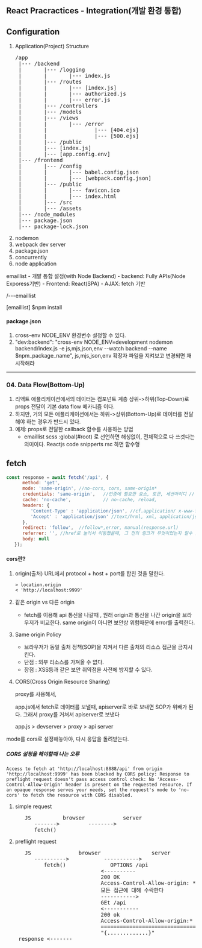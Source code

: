 
## React Pracractices - Integration(개발 환경 통합)

## Configuration
1. Application(Project) Structure
   <pre>
   /app
    |--- /backend
    |       |--- /logging
    |       |       |--- index.js
    |       |--- /routes
    |       |       |--- [index.js]
    |       |       |--- authorized.js
    |       |       |--- error.js
    |       |--- /controllers
    |       |--- /models
    |       |--- /views
    |       |       |--- /error
    |       |               |--- [404.ejs]
    |       |               |--- [500.ejs]
    |       |--- /public
    |       |--- [index.js]
    |       |--- [app.config.env]    
    |--- /frontend
    |       |--- /config
    |       |       |--- babel.config.json
    |       |       |--- [webpack.config.json]
    |       |--- /public
    |       |       |--- favicon.ico
    |       |       |--- index.html
    |       |--- /src
    |       |--- /assets
    |--- /node_modules
    |--- package.json
    |--- package-lock.json
   </pre>
2. nodemon
3. webpack dev server
4. package.json
5. concurrently
6. node application

emaillist
    - 개발 통합 설정(with Node Backend)
    - backend: Fully APIs(Node Exporess기반)
    - Frontend: React(SPA)
    - AJAX: fetch 기반
    


/---emaillist

[emaillist] $npm install


#### package.json

1. cross-env NODE_ENV 환경변수 설정할 수 있다. 
2. "dev:backend": "cross-env NODE_ENV=development nodemon backend/index.js -e js,mjs,json,env --watch backend --name $npm_package_name",
js,mjs,json,env 확장자 파일을 지켜보고 변경되면 재시작해라


-----------------------------------------

### 04. Data Flow(Bottom-Up)
1. 리액트 애플리케이션에서의 데이터는 컴포넌트 계층 상위->하위(Top-Down)로 props 전달이 기본 data flow 메카니즘 이다.
2. 하지만, 거의 모든 애플리케이션에서는 하위->상위(Bottom-Up)로 데이터를 전달해야 하는 경우가 반드시 있다.
3. 예제: props로 전달한 callback 함수를 사용하는 방법
   - emaillist
   scss
   :global(#root) 로 선언하면 해싱없이, 전체적으로 다 쓰겟다는 의미이다.
Reactjs code snipperts
rsc 하면 함수형



## fetch

```javascript
const response = await fetch('/api', {
      method: 'get',
      mode: 'same-origin', //no-cors, cors, same-origin* 
      credentials: 'same-origin',   //인증에 필요한 요소, 토큰, 세션아이디 // incluse.same-origin*
      cache: 'no-cache',            // no-cache, reload, 
      headers: {
         'Content-Type' : 'application/json', //cf.application/ x-www-form-urlencoded
         'Accept' : 'application/json' //text/hrml, xml, application/json
      },
      redirect: 'follow',  //follow*,error, manual(response.url)
      referrer: '', //href로 눌러서 이동했을때, 그 전의 링크가 무엇이었는지 알수 있게 해준다.
      body: null
   }); 

```

#### cors란?

1. origin(출처)
   URL에서 protocol + host + port를 합친 것을 말한다.
   
   ```
   > location.origin
   < 'http://localhost:9999'
   ```
2. 같은 origin vs 다른 origin
   - fetch를 이용해 api 통신을 나갈때 , 원래 origin과 통신을 나간 origin을 브라우저가 비교한다.
   same origin이 아니면 보안상 위험때문에 error를 출력한다.

3. Same origin Policy
   - 브라우저가 동일 출처 정책(SOP)을 지켜서 다른 출처의 리소스 접근을 금지시킨다.
   - 단점 : 외부 리소스를 가져올 수 없다.
   - 장점 : XSS등과 같은 보안 취약점을 사전에 방지할 수 있다.

4. CORS(Cross Origin Resource Sharing)

   proxy를 사용해서, 

   app.js에서 fetch로 데이터를 보낼때, apiserver로 바로 보내면 SOP가 위배가 된다.
   그래서 proxy를 거쳐서 apiserver로 보낸다

   app.js > devserver > proxy > api server


mode를 cors로 설정해놓아야, 다시 응답을 돌려받는다.


##### CORS 설정을 해야할때 나는 오류

   ```
   Access to fetch at 'http://localhost:8888/api' from origin 'http://localhost:9999' has been blocked by CORS policy: Response to preflight request doesn't pass access control check: No 'Access-Control-Allow-Origin' header is present on the requested resource. If an opaque response serves your needs, set the request's mode to 'no-cors' to fetch the resource with CORS disabled.
   ```

   1) simple request
      <pre>
         JS          browser            server
            ------->         -------->
            fetch()
      </pre>

   2) preflight request
      <pre>
         JS               browser                server
            ---------->           ----------->
               fetch()              OPTIONS /api
                                 <----------
                                 200 OK
                                 Access-Control-Allow-origin: *
                                 모든 접근에 대해 수락한다
                                 ----------->
                                 GEt /api
                                 <-----------
                                 200 ok
                                 Access-Control-Allow-origin:*
                                 ==============================
                                 "{.............}"
       response <-------               
      </pre>

